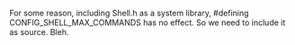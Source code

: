 For some reason, including Shell.h as a system library, #defining CONFIG_SHELL_MAX_COMMANDS has no effect. So we need to include it as source. Bleh. 